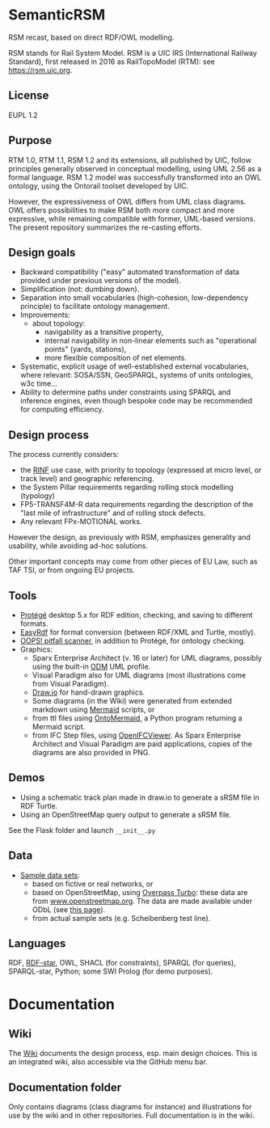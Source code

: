# SemanticRSM
RSM recast, based on direct RDF/OWL modelling.

RSM stands for Rail System Model. RSM is a UIC IRS (International Railway Standard), first released in 2016 as RailTopoModel (RTM): see https://rsm.uic.org.

## License
EUPL 1.2

## Purpose
RTM 1.0, RTM 1.1, RSM 1.2 and its extensions, all published by UIC, follow principles generally observed in conceptual modelling, 
using UML 2.56 as a formal language. RSM 1.2 model was successfully transformed into an OWL ontology, using the Ontorail toolset developed by UIC.

However, the expressiveness of OWL differs from UML class diagrams.
OWL offers possibilities to make RSM both more compact and more expressive, while remaining compatible with former, UML-based versions. The present repository summarizes the re-casting efforts.

## Design goals
* Backward compatibility ("easy" automated transformation of data provided under previous versions of the model).
* Simplification (not: dumbing down).
* Separation into small vocabularies (high-cohesion, low-dependency principle) to facilitate ontology management.
* Improvements:
    - about topology:
        - navigability as a transitive property,
        - internal navigability in non-linear elements such as "operational points" (yards, stations),
        - more flexible composition of net elements.
* Systematic, explicit usage of well-established external vocabularies, where relevant: SOSA/SSN, GeoSPARQL, systems of units ontologies, w3c time...
* Ability to determine paths under constraints using SPARQL and inference engines, even though bespoke code may be recommended for computing efficiency.

## Design process
The process currently considers:
* the [RINF](https://uat.ld4rail.fpfis.tech.ec.europa.eu/) use case, with priority to topology (expressed at micro level, or track level) and geographic referencing.
* the System Pillar requirements regarding rolling stock modelling (typology)
* FP5-TRANSF4M-R data requirements regarding the description of the "last mile of infrastructure" and of rolling stock defects.
* Any relevant FPx-MOTIONAL works.

However the design, as previously with RSM, emphasizes generality and usability, while avoiding ad-hoc solutions.

Other important concepts may come from other pieces of EU Law, such as TAF TSI, or from ongoing EU projects.

## Tools
* [Protégé](https://protege.stanford.edu/) desktop 5.x for RDF edition, checking, and saving to different formats.
* [EasyRdf](https://www.easyrdf.org/converter) for format conversion (between RDF/XML and Turtle, mostly).
* [OOPS! pitfall scanner](https://oops.linkeddata.es/), in addition to Protégé, for ontology checking.
* Graphics:
    - Sparx Enterprise Architect (v. 16 or later) for UML diagrams, possibly using the built-in [ODM](https://www.omg.org/odm/) UML profile.
    - Visual Paradigm also for UML diagrams (most illustrations come from Visual Paradigm).
    - [Draw.io](https://draw.io/) for hand-drawn graphics.
    - Some diagrams (in the Wiki) were generated from extended markdown using [Mermaid](https://github.com/mermaid-js/mermaid) scripts, or
    - from ttl files using [OntoMermaid](https://github.com/floresbakker/OntoMermaid), a Python program returning a Mermaid script.
    - from IFC Step files, using [OpenIFCViewer](https://openifcviewer.com/).
 As Sparx Enterprise Architect and Visual Paradigm are paid applications, copies of the diagrams are also provided in PNG.

## Demos
* Using a schematic track plan made in draw.io to generate a sRSM file in RDF Turtle.
* Using an OpenStreetMap query output to generate a sRSM file.

See the Flask folder and launch `__init__.py`
 
## Data
* [Sample data sets](https://github.com/UICrail/SemanticRSM/tree/main/Source_data):
    - based on fictive or real networks, or
    - based on OpenStreetMap, using [Overpass Turbo](https://overpass-turbo.eu/): these data are from www.openstreetmap.org. The data are made available under ODbL (see [this page](https://opendatacommons.org/licenses/odbl/)).
    - from actual sample sets (e.g. Scheibenberg test line).

## Languages
RDF, [RDF-star](https://www.w3.org/2022/08/rdf-star-wg-charter/), OWL, SHACL (for constraints), SPARQL (for queries), SPARQL-star, Python; some SWI Prolog (for demo purposes).

# Documentation
## Wiki
The [Wiki](https://github.com/UICrail/SemanticRSM/wiki) documents the design process, esp. main design choices. This is an integrated wiki, also accessible via the GitHub menu bar.

## Documentation folder
Only contains diagrams (class diagrams for instance) and illustrations for use by the wiki and in other repositories. Full documentation is in the wiki.
